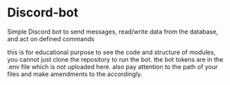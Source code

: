 # Discord-bot

Simple Discord bot to send messages, read/write data from the database, and act on defined commands

this is for educational purpose to see the code and structure of modules, you cannot just clone the repository to run the bot. the bot tokens are in the .env file which is not uploaded here. also pay attention to the path of your files and make amendments to the accordingly.
